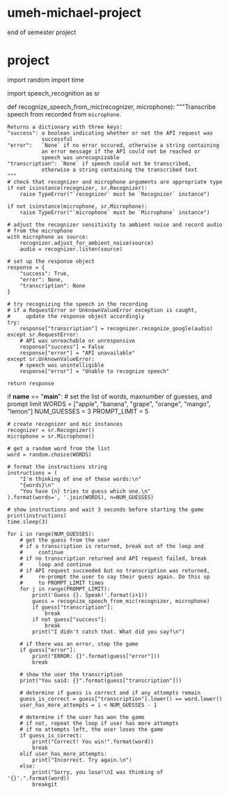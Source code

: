 # umeh-michael-project
end of semester project
# project
import random
import time

import speech_recognition as sr


def recognize_speech_from_mic(recognizer, microphone):
    """Transcribe speech from recorded from `microphone`.

    Returns a dictionary with three keys:
    "success": a boolean indicating whether or not the API request was
               successful
    "error":   `None` if no error occured, otherwise a string containing
               an error message if the API could not be reached or
               speech was unrecognizable
    "transcription": `None` if speech could not be transcribed,
               otherwise a string containing the transcribed text
    """
    # check that recognizer and microphone arguments are appropriate type
    if not isinstance(recognizer, sr.Recognizer):
        raise TypeError("`recognizer` must be `Recognizer` instance")

    if not isinstance(microphone, sr.Microphone):
        raise TypeError("`microphone` must be `Microphone` instance")

    # adjust the recognizer sensitivity to ambient noise and record audio
    # from the microphone
    with microphone as source:
        recognizer.adjust_for_ambient_noise(source)
        audio = recognizer.listen(source)

    # set up the response object
    response = {
        "success": True,
        "error": None,
        "transcription": None
    }

    # try recognizing the speech in the recording
    # if a RequestError or UnknownValueError exception is caught,
    #     update the response object accordingly
    try:
        response["transcription"] = recognizer.recognize_google(audio)
    except sr.RequestError:
        # API was unreachable or unresponsive
        response["success"] = False
        response["error"] = "API unavailable"
    except sr.UnknownValueError:
        # speech was unintelligible
        response["error"] = "Unable to recognize speech"

    return response


if __name__ == "__main__":
    # set the list of words, maxnumber of guesses, and prompt limit
    WORDS = ["apple", "banana", "grape", "orange", "mango", "lemon"]
    NUM_GUESSES = 3
    PROMPT_LIMIT = 5

    # create recognizer and mic instances
    recognizer = sr.Recognizer()
    microphone = sr.Microphone()

    # get a random word from the list
    word = random.choice(WORDS)

    # format the instructions string
    instructions = (
        "I'm thinking of one of these words:\n"
        "{words}\n"
        "You have {n} tries to guess which one.\n"
    ).format(words=', '.join(WORDS), n=NUM_GUESSES)

    # show instructions and wait 3 seconds before starting the game
    print(instructions)
    time.sleep(3)

    for i in range(NUM_GUESSES):
        # get the guess from the user
        # if a transcription is returned, break out of the loop and
        #     continue
        # if no transcription returned and API request failed, break
        #     loop and continue
        # if API request succeeded but no transcription was returned,
        #     re-prompt the user to say their guess again. Do this up
        #     to PROMPT_LIMIT times
        for j in range(PROMPT_LIMIT):
            print('Guess {}. Speak!'.format(i+1))
            guess = recognize_speech_from_mic(recognizer, microphone)
            if guess["transcription"]:
                break
            if not guess["success"]:
                break
            print("I didn't catch that. What did you say?\n")

        # if there was an error, stop the game
        if guess["error"]:
            print("ERROR: {}".format(guess["error"]))
            break

        # show the user the transcription
        print("You said: {}".format(guess["transcription"]))

        # determine if guess is correct and if any attempts remain
        guess_is_correct = guess["transcription"].lower() == word.lower()
        user_has_more_attempts = i < NUM_GUESSES - 1

        # determine if the user has won the game
        # if not, repeat the loop if user has more attempts
        # if no attempts left, the user loses the game
        if guess_is_correct:
            print("Correct! You win!".format(word))
            break
        elif user_has_more_attempts:
            print("Incorrect. Try again.\n")
        else:
            print("Sorry, you lose!\nI was thinking of '{}'.".format(word))
            breakgit
